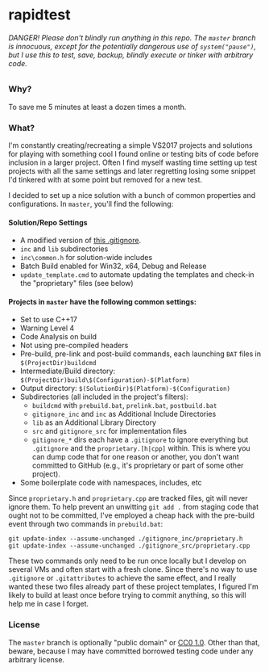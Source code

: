 # rapidtest

###### DANGER! Please don't blindly run anything in this repo. The `master` branch is innocuous, except for the potentially dangerous use of `system("pause")`, but I use this to test, save, backup, blindly execute or tinker with arbitrary code.

### Why?

To save me 5 minutes at least a dozen times a month.

### What?

I'm constantly creating/recreating a simple VS2017 projects and solutions for playing with something cool I found online or testing bits of code before inclusion in a larger project. Often I find myself wasting time setting up test projects with all the same settings and later regretting losing some snippet I'd tinkered with at some point but removed for a new test.

I decided to set up a nice solution with a bunch of common properties and configurations. In `master`, you'll find the following:

#### Solution/Repo Settings
 * A modified version of [this .gitignore](https://github.com/github/gitignore/blob/master/VisualStudio.gitignore). 
 * `inc` and `lib` subdirectories
 * `inc\common.h` for solution-wide includes
 * Batch Build enabled for Win32, x64, Debug and Release
 * `update_template.cmd` to automate updating the templates and check-in the "proprietary" files (see below)
 
#### Projects in `master` have the following common settings:

 * Set to use C++17
 * Warning Level 4
 * Code Analysis on build
 * Not using pre-compiled headers
 * Pre-build, pre-link and post-build commands, each launching `BAT` files in `$(ProjectDir)buildcmd`
 * Intermediate/Build directory: `$(ProjectDir)build\$(Configuration)-$(Platform)`
 * Output directory: `$(SolutionDir)$(Platform)-$(Configuration)`
 * Subdirectories (all included in the project's filters):
	* `buildcmd` with `prebuild.bat`, `prelink.bat`, `postbuild.bat`
	* `gitignore_inc` and `inc` as Additional Include Directories
	* `lib` as an Additional Library Directory
	* `src` and `gitignore_src` for implementation files
	* `gitignore_*` dirs each have a `.gitignore` to ignore everything but `.gitignore` and the `proprietary.[h|cpp]` within. This is where you can dump code that for one reason or another, you don't want committed to GitHub (e.g., it's proprietary or part of some other project).
 * Some boilerplate code with namespaces, includes, etc
 
Since `proprietary.h` and `proprietary.cpp` are tracked files, git will never ignore them. To help prevent an unwitting `git add .` from staging code that ought not to be committed, I've employed a cheap hack with the pre-build event through two commands in `prebuild.bat`: 
```
git update-index --assume-unchanged ./gitignore_inc/proprietary.h
git update-index --assume-unchanged ./gitignore_src/proprietary.cpp
```

These two commands only need to be run once locally but I develop on several VMs and often start with a fresh clone. Since there's no way to use `.gitignore` or `.gitattributes` to achieve the same effect, and I really wanted these two files already part of these project templates, I figured I'm likely to build at least once before trying to commit anything, so this will help me in case I forget.

### License

The `master` branch is optionally "public domain" or [CC0 1.0](https://creativecommons.org/publicdomain/zero/1.0/). Other than that, beware, because I may have committed borrowed testing code under any arbitrary license.
